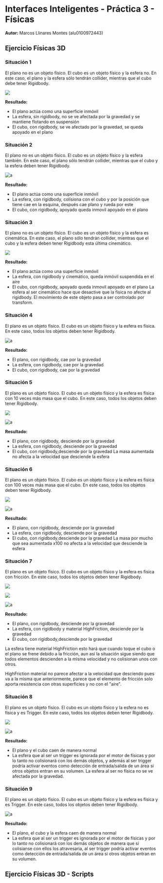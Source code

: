 # Interfaces Inteligentes - Práctica 3 - Físicas

**Autor:** Marcos Llinares Montes (alu0100972443)

## Ejercicio Físicas 3D
### Situación 1
El plano no es un objeto físico. El cubo es un objeto físico y la esfera no. En este caso, el plano y la esfera sólo tendrán collider, mientras que el cubo debe tener Rigidbody. 

![](https://i.imgur.com/J6ftuo5.png)

**Resultado:**
- El plano actúa como una superficie inmóvil
- La esfera, sin rigidbody, no se ve afectada por la gravedad y se mantiene flotando en suspensión
- El cubo, con rigidbody, se ve afectado por la gravedad, se queda apoyado en el plano

### Situación 2
El plano no es un objeto físico. El cubo es un objeto físico y la esfera también. En este caso, el plano sólo tendrán collider, mientras que el cubo y la esfera deben tener Rigidbody. 

![a](https://imgur.com/6iNk7b6.gif)

**Resultado:**
- El plano actúa como una superficie inmóvil
- La esfera, con rigidbody, colisiona con el cubo y por la posición que tiene cae en la esquina, después cae plano y rueda por este 
- El cubo, con rigidbody, apoyado queda inmovil apoyado en el plano

### Situación 3
El plano no es un objeto físico. El cubo es un objeto físico y la esfera es cinemática. En este caso, el plano sólo tendrán collider, mientras que el cubo y la esfera deben tener Rigidbody esta última cinemático. 

![](https://i.imgur.com/U72pIRj.png)

**Resultado:**
- El plano actúa como una superficie inmóvil
- La esfera, con rigidbody y cinemático, queda inmóvil suspendida en el aire
- El cubo, con rigidbody, apoyado queda inmovil apoyado en el plano
La esfera al ser cinemático hace que desactive que la física no afecte al rigidbody. El movimiento de este objeto pasa a ser controlado por transform.
### Situación 4
El plano es un objeto físico. El cubo es un objeto físico y la esfera es física. En este caso, todos los objetos deben tener Rigidbody. 

![a](https://imgur.com/MO1Jnkq.gif)

**Resultado:**
- El plano, con rigidbody, cae por la gravedad
- La esfera, con rigidbody, cae por la gravedad
- El cubo, con rigidbody, cae por la gravedad
### Situación 5
El plano es un objeto físico. El cubo es un objeto físico y la esfera es física con 10 veces más masa que el cubo. En este caso, todos los objetos deben tener Rigidbody.

![](https://i.imgur.com/48v63Tl.png)

![a](https://imgur.com/MO1Jnkq.gif)

**Resultado:**
- El plano, con rigidbody, desciende por la gravedad
- La esfera, con rigidbody, desciende por la gravedad
- El cubo, con rigidbody,desciende por la gravedad
La masa aumentada no afecta a la velocidad que desciende la esfera

### Situación 6
El plano es un objeto físico. El cubo es un objeto físico y la esfera es física con 100 veces más masa que el cubo. En este caso, todos los objetos deben tener Rigidbody.

![](https://i.imgur.com/IR9OF08.png)

![a](https://imgur.com/MO1Jnkq.gif)


**Resultado:**
- El plano, con rigidbody, desciende por la gravedad
- La esfera, con rigidbody, desciende por la gravedad
- El cubo, con rigidbody,desciende por la gravedad
La masa por mucho que sea aumentada x100 no afecta a la velocidad que desciende la esfera
### Situación 7
El plano es un objeto físico. El cubo es un objeto físico y la esfera es física con fricción. En este caso, todos los objetos deben tener Rigidbody.

![](https://i.imgur.com/cmfIX1e.png)

![](https://i.imgur.com/5X5thNV.png)

![a](https://imgur.com/MO1Jnkq.gif)

**Resultado:**
- El plano, con rigidbody, desciende por la gravedad
- La esfera, con rigidbody y material HighFriction, desciende por la gravedad
- El cubo, con rigidbody,desciende por la gravedad

La esfera tiene material HighFriction esto hará que cuando toque el cubo o el plano se frene debido a la fricción, aun así la situación sigue siendo que todos elementos descienden a la misma velocidad y no colisionan unos con otros.

HighFriction material no parece afectar a la velocidad que desciendo pues va a la misma que anteriormente, parece que el elemento de fricción solo aporta resistencia con otras superficies y no con el "aire".
### Situación 8
El plano es un objeto físico. El cubo es un objeto físico y la esfera no es física y es Trigger. En este caso, todos los objetos deben tener Rigidbody.

![](https://i.imgur.com/n1oruJX.png)

![a](https://imgur.com/NIkgAxS.gif)

**Resultado:**
- El plano y el cubo caen de manera normal
- La esfera que al ser un trigger es ignorada por el motor de físicas y por lo tanto no colisionará con los demás objetos, y además al ser trigger podría activar eventos como detección de entrada/salida de un área si otros objetos entran en su volumen. La esfera al ser no física no se ve afectada por la gravedad.
### Situación 9
El plano es un objeto físico. El cubo es un objeto físico y la esfera es física y es Trigger. En este caso, todos los objetos deben tener Rigidbody.

![a](https://imgur.com/MO1Jnkq.gif)

**Resultado:**
- El plano, el cubo y la esfera caen de manera normal
- La esfera que al ser un trigger es ignorada por el motor de físicas y por lo tanto no colisionará con los demás objetos de manera que si colisianse con ellos los atravesaría, al ser trigger podría activar eventos como detección de entrada/salida de un área si otros objetos entran en su volumen.

## Ejercicio Físicas 3D - Scripts
